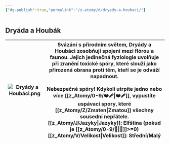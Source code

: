 ```yaml
---
{"dg-publish":true,"permalink":"/z-atomy/d/dryady-a-houbaci/"}
---
```


## Dryáda a Houbák

| ![Dryády a Houbáci.png](/img/user/z_img/Dry%C3%A1dy%20a%20Houb%C3%A1ci.png) | Svázáni s přírodním světem, **Dryády a Houbáci** zosobňují spojení mezi flórou a faunou. Jejich jedinečná fyziologie uvolňuje při zranění toxické spóry, které slouží jako přirozená obrana proti těm, kteří se je odváží napadnout.<br><br>**Nebezpečné spóry!** Kdykoli utrpíte jedno nebo více [[z_Atomy/0-9/❤️‍🩹\|❤️‍🩹]], vypustíte uspávací spory, které [[z_Atomy/Z/Zmaten\|Zmatou]] všechny sousední nepřátele.<br>**[[z_Atomy/J/Jazyky\|Jazyky]]**: Elfština (pokud je [[z_Atomy/0-9/📖\|📖]]>=0)<br>**[[z_Atomy/V/Velikost\|Velikost]]**: Střední/Malý |
| ------------------------- | ------------------------------------------------------------------------------------------------------------------------------------------------------------------------------------------------------------------------------------------------------------------------------------------------------------------------------------------------------------------------------------------------------------------------------------------------------------------------------ |
